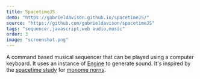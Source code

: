 ```yaml
---
title: SpacetimeJS
demo: "https://gabrieldavison.github.io/spacetimeJS/"
source: "https://github.com/gabrieldavison/spacetimeJS"
tags: "sequencer,javascript,web audio,music"
order: 3
image: "screenshot.png"
---
```


A command based musical sequencer that can be played using a computer keyboard. It uses an instance of [Engine](https://github.com/gabrieldavison/engine) to generate sound. It's inspired by the [spacetime study](https://monome.org/docs/norns/study-3/) for [monome norns](https://monome.org/docs/norns/).
